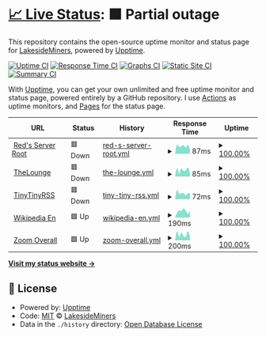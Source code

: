 # [📈 Live Status](https://LakesideMiners.github.io/statuspage): <!--live status--> **🟧 Partial outage**

This repository contains the open-source uptime monitor and status page for [LakesideMiners](https://LakesideMiners.github.io/statuspage), powered by [Upptime](https://github.com/upptime/upptime).

[![Uptime CI](https://github.com/LakesideMiners/statuspage/workflows/Uptime%20CI/badge.svg)](https://github.com/LakesideMiners/statuspage/actions?query=workflow%3A%22Uptime+CI%22)
[![Response Time CI](https://github.com/LakesideMiners/statuspage/workflows/Response%20Time%20CI/badge.svg)](https://github.com/LakesideMiners/statuspage/actions?query=workflow%3A%22Response+Time+CI%22)
[![Graphs CI](https://github.com/LakesideMiners/statuspage/workflows/Graphs%20CI/badge.svg)](https://github.com/LakesideMiners/statuspage/actions?query=workflow%3A%22Graphs+CI%22)
[![Static Site CI](https://github.com/LakesideMiners/statuspage/workflows/Static%20Site%20CI/badge.svg)](https://github.com/LakesideMiners/statuspage/actions?query=workflow%3A%22Static+Site+CI%22)
[![Summary CI](https://github.com/LakesideMiners/statuspage/workflows/Summary%20CI/badge.svg)](https://github.com/LakesideMiners/statuspage/actions?query=workflow%3A%22Summary+CI%22)

With [Upptime](https://upptime.js.org), you can get your own unlimited and free uptime monitor and status page, powered entirely by a GitHub repository. I use [Actions](https://github.com/LakesideMiners/statuspage/actions) as uptime monitors, and [Pages](https://LakesideMiners.github.io/statuspage) for the status page.

<!--start: status pages-->
<!-- This summary is generated by Upptime (https://github.com/upptime/upptime) -->
<!-- Do not edit this manually, your changes will be overwritten -->
<!-- prettier-ignore -->
| URL | Status | History | Response Time | Uptime |
| --- | ------ | ------- | ------------- | ------ |
| <img alt="" src="https://icons.duckduckgo.com/ip3/redsserver.com.ico" height="13"> [Red's Server Root](https://redsserver.com) | 🟥 Down | [red-s-server-root.yml](https://github.com/LakesideMiners/statuspage/commits/HEAD/history/red-s-server-root.yml) | <details><summary><img alt="Response time graph" src="./graphs/red-s-server-root/response-time-week.png" height="20"> 87ms</summary><br><a href="https://lakesideminers.github.io/statuspage/history/red-s-server-root"><img alt="Response time 163" src="https://img.shields.io/endpoint?url=https%3A%2F%2Fraw.githubusercontent.com%2FLakesideMiners%2Fstatuspage%2FHEAD%2Fapi%2Fred-s-server-root%2Fresponse-time.json"></a><br><a href="https://lakesideminers.github.io/statuspage/history/red-s-server-root"><img alt="24-hour response time 51" src="https://img.shields.io/endpoint?url=https%3A%2F%2Fraw.githubusercontent.com%2FLakesideMiners%2Fstatuspage%2FHEAD%2Fapi%2Fred-s-server-root%2Fresponse-time-day.json"></a><br><a href="https://lakesideminers.github.io/statuspage/history/red-s-server-root"><img alt="7-day response time 87" src="https://img.shields.io/endpoint?url=https%3A%2F%2Fraw.githubusercontent.com%2FLakesideMiners%2Fstatuspage%2FHEAD%2Fapi%2Fred-s-server-root%2Fresponse-time-week.json"></a><br><a href="https://lakesideminers.github.io/statuspage/history/red-s-server-root"><img alt="30-day response time 89" src="https://img.shields.io/endpoint?url=https%3A%2F%2Fraw.githubusercontent.com%2FLakesideMiners%2Fstatuspage%2FHEAD%2Fapi%2Fred-s-server-root%2Fresponse-time-month.json"></a><br><a href="https://lakesideminers.github.io/statuspage/history/red-s-server-root"><img alt="1-year response time 105" src="https://img.shields.io/endpoint?url=https%3A%2F%2Fraw.githubusercontent.com%2FLakesideMiners%2Fstatuspage%2FHEAD%2Fapi%2Fred-s-server-root%2Fresponse-time-year.json"></a></details> | <details><summary><a href="https://lakesideminers.github.io/statuspage/history/red-s-server-root">100.00%</a></summary><a href="https://lakesideminers.github.io/statuspage/history/red-s-server-root"><img alt="All-time uptime 86.17%" src="https://img.shields.io/endpoint?url=https%3A%2F%2Fraw.githubusercontent.com%2FLakesideMiners%2Fstatuspage%2FHEAD%2Fapi%2Fred-s-server-root%2Fuptime.json"></a><br><a href="https://lakesideminers.github.io/statuspage/history/red-s-server-root"><img alt="24-hour uptime 100.00%" src="https://img.shields.io/endpoint?url=https%3A%2F%2Fraw.githubusercontent.com%2FLakesideMiners%2Fstatuspage%2FHEAD%2Fapi%2Fred-s-server-root%2Fuptime-day.json"></a><br><a href="https://lakesideminers.github.io/statuspage/history/red-s-server-root"><img alt="7-day uptime 100.00%" src="https://img.shields.io/endpoint?url=https%3A%2F%2Fraw.githubusercontent.com%2FLakesideMiners%2Fstatuspage%2FHEAD%2Fapi%2Fred-s-server-root%2Fuptime-week.json"></a><br><a href="https://lakesideminers.github.io/statuspage/history/red-s-server-root"><img alt="30-day uptime 100.00%" src="https://img.shields.io/endpoint?url=https%3A%2F%2Fraw.githubusercontent.com%2FLakesideMiners%2Fstatuspage%2FHEAD%2Fapi%2Fred-s-server-root%2Fuptime-month.json"></a><br><a href="https://lakesideminers.github.io/statuspage/history/red-s-server-root"><img alt="1-year uptime 100.00%" src="https://img.shields.io/endpoint?url=https%3A%2F%2Fraw.githubusercontent.com%2FLakesideMiners%2Fstatuspage%2FHEAD%2Fapi%2Fred-s-server-root%2Fuptime-year.json"></a></details>
| <img alt="" src="https://thelounge.chat/favicon.ico" height="13"> [TheLounge](https://talk.redsserver.com) | 🟥 Down | [the-lounge.yml](https://github.com/LakesideMiners/statuspage/commits/HEAD/history/the-lounge.yml) | <details><summary><img alt="Response time graph" src="./graphs/the-lounge/response-time-week.png" height="20"> 85ms</summary><br><a href="https://lakesideminers.github.io/statuspage/history/the-lounge"><img alt="Response time 143" src="https://img.shields.io/endpoint?url=https%3A%2F%2Fraw.githubusercontent.com%2FLakesideMiners%2Fstatuspage%2FHEAD%2Fapi%2Fthe-lounge%2Fresponse-time.json"></a><br><a href="https://lakesideminers.github.io/statuspage/history/the-lounge"><img alt="24-hour response time 41" src="https://img.shields.io/endpoint?url=https%3A%2F%2Fraw.githubusercontent.com%2FLakesideMiners%2Fstatuspage%2FHEAD%2Fapi%2Fthe-lounge%2Fresponse-time-day.json"></a><br><a href="https://lakesideminers.github.io/statuspage/history/the-lounge"><img alt="7-day response time 85" src="https://img.shields.io/endpoint?url=https%3A%2F%2Fraw.githubusercontent.com%2FLakesideMiners%2Fstatuspage%2FHEAD%2Fapi%2Fthe-lounge%2Fresponse-time-week.json"></a><br><a href="https://lakesideminers.github.io/statuspage/history/the-lounge"><img alt="30-day response time 83" src="https://img.shields.io/endpoint?url=https%3A%2F%2Fraw.githubusercontent.com%2FLakesideMiners%2Fstatuspage%2FHEAD%2Fapi%2Fthe-lounge%2Fresponse-time-month.json"></a><br><a href="https://lakesideminers.github.io/statuspage/history/the-lounge"><img alt="1-year response time 100" src="https://img.shields.io/endpoint?url=https%3A%2F%2Fraw.githubusercontent.com%2FLakesideMiners%2Fstatuspage%2FHEAD%2Fapi%2Fthe-lounge%2Fresponse-time-year.json"></a></details> | <details><summary><a href="https://lakesideminers.github.io/statuspage/history/the-lounge">100.00%</a></summary><a href="https://lakesideminers.github.io/statuspage/history/the-lounge"><img alt="All-time uptime 93.32%" src="https://img.shields.io/endpoint?url=https%3A%2F%2Fraw.githubusercontent.com%2FLakesideMiners%2Fstatuspage%2FHEAD%2Fapi%2Fthe-lounge%2Fuptime.json"></a><br><a href="https://lakesideminers.github.io/statuspage/history/the-lounge"><img alt="24-hour uptime 100.00%" src="https://img.shields.io/endpoint?url=https%3A%2F%2Fraw.githubusercontent.com%2FLakesideMiners%2Fstatuspage%2FHEAD%2Fapi%2Fthe-lounge%2Fuptime-day.json"></a><br><a href="https://lakesideminers.github.io/statuspage/history/the-lounge"><img alt="7-day uptime 100.00%" src="https://img.shields.io/endpoint?url=https%3A%2F%2Fraw.githubusercontent.com%2FLakesideMiners%2Fstatuspage%2FHEAD%2Fapi%2Fthe-lounge%2Fuptime-week.json"></a><br><a href="https://lakesideminers.github.io/statuspage/history/the-lounge"><img alt="30-day uptime 100.00%" src="https://img.shields.io/endpoint?url=https%3A%2F%2Fraw.githubusercontent.com%2FLakesideMiners%2Fstatuspage%2FHEAD%2Fapi%2Fthe-lounge%2Fuptime-month.json"></a><br><a href="https://lakesideminers.github.io/statuspage/history/the-lounge"><img alt="1-year uptime 100.00%" src="https://img.shields.io/endpoint?url=https%3A%2F%2Fraw.githubusercontent.com%2FLakesideMiners%2Fstatuspage%2FHEAD%2Fapi%2Fthe-lounge%2Fuptime-year.json"></a></details>
| <img alt="" src="https://tt-rss.org/images/icon_classic_72.png" height="13"> [TinyTinyRSS](https://rss.redsserver.com) | 🟥 Down | [tiny-tiny-rss.yml](https://github.com/LakesideMiners/statuspage/commits/HEAD/history/tiny-tiny-rss.yml) | <details><summary><img alt="Response time graph" src="./graphs/tiny-tiny-rss/response-time-week.png" height="20"> 72ms</summary><br><a href="https://lakesideminers.github.io/statuspage/history/tiny-tiny-rss"><img alt="Response time 155" src="https://img.shields.io/endpoint?url=https%3A%2F%2Fraw.githubusercontent.com%2FLakesideMiners%2Fstatuspage%2FHEAD%2Fapi%2Ftiny-tiny-rss%2Fresponse-time.json"></a><br><a href="https://lakesideminers.github.io/statuspage/history/tiny-tiny-rss"><img alt="24-hour response time 68" src="https://img.shields.io/endpoint?url=https%3A%2F%2Fraw.githubusercontent.com%2FLakesideMiners%2Fstatuspage%2FHEAD%2Fapi%2Ftiny-tiny-rss%2Fresponse-time-day.json"></a><br><a href="https://lakesideminers.github.io/statuspage/history/tiny-tiny-rss"><img alt="7-day response time 72" src="https://img.shields.io/endpoint?url=https%3A%2F%2Fraw.githubusercontent.com%2FLakesideMiners%2Fstatuspage%2FHEAD%2Fapi%2Ftiny-tiny-rss%2Fresponse-time-week.json"></a><br><a href="https://lakesideminers.github.io/statuspage/history/tiny-tiny-rss"><img alt="30-day response time 79" src="https://img.shields.io/endpoint?url=https%3A%2F%2Fraw.githubusercontent.com%2FLakesideMiners%2Fstatuspage%2FHEAD%2Fapi%2Ftiny-tiny-rss%2Fresponse-time-month.json"></a><br><a href="https://lakesideminers.github.io/statuspage/history/tiny-tiny-rss"><img alt="1-year response time 99" src="https://img.shields.io/endpoint?url=https%3A%2F%2Fraw.githubusercontent.com%2FLakesideMiners%2Fstatuspage%2FHEAD%2Fapi%2Ftiny-tiny-rss%2Fresponse-time-year.json"></a></details> | <details><summary><a href="https://lakesideminers.github.io/statuspage/history/tiny-tiny-rss">100.00%</a></summary><a href="https://lakesideminers.github.io/statuspage/history/tiny-tiny-rss"><img alt="All-time uptime 87.95%" src="https://img.shields.io/endpoint?url=https%3A%2F%2Fraw.githubusercontent.com%2FLakesideMiners%2Fstatuspage%2FHEAD%2Fapi%2Ftiny-tiny-rss%2Fuptime.json"></a><br><a href="https://lakesideminers.github.io/statuspage/history/tiny-tiny-rss"><img alt="24-hour uptime 100.00%" src="https://img.shields.io/endpoint?url=https%3A%2F%2Fraw.githubusercontent.com%2FLakesideMiners%2Fstatuspage%2FHEAD%2Fapi%2Ftiny-tiny-rss%2Fuptime-day.json"></a><br><a href="https://lakesideminers.github.io/statuspage/history/tiny-tiny-rss"><img alt="7-day uptime 100.00%" src="https://img.shields.io/endpoint?url=https%3A%2F%2Fraw.githubusercontent.com%2FLakesideMiners%2Fstatuspage%2FHEAD%2Fapi%2Ftiny-tiny-rss%2Fuptime-week.json"></a><br><a href="https://lakesideminers.github.io/statuspage/history/tiny-tiny-rss"><img alt="30-day uptime 100.00%" src="https://img.shields.io/endpoint?url=https%3A%2F%2Fraw.githubusercontent.com%2FLakesideMiners%2Fstatuspage%2FHEAD%2Fapi%2Ftiny-tiny-rss%2Fuptime-month.json"></a><br><a href="https://lakesideminers.github.io/statuspage/history/tiny-tiny-rss"><img alt="1-year uptime 100.00%" src="https://img.shields.io/endpoint?url=https%3A%2F%2Fraw.githubusercontent.com%2FLakesideMiners%2Fstatuspage%2FHEAD%2Fapi%2Ftiny-tiny-rss%2Fuptime-year.json"></a></details>
| <img alt="" src="https://en.m.wikipedia.org/static/favicon/wikipedia.ico" height="13"> [Wikipedia En](https://en.wikipedia.org) | 🟩 Up | [wikipedia-en.yml](https://github.com/LakesideMiners/statuspage/commits/HEAD/history/wikipedia-en.yml) | <details><summary><img alt="Response time graph" src="./graphs/wikipedia-en/response-time-week.png" height="20"> 190ms</summary><br><a href="https://lakesideminers.github.io/statuspage/history/wikipedia-en"><img alt="Response time 208" src="https://img.shields.io/endpoint?url=https%3A%2F%2Fraw.githubusercontent.com%2FLakesideMiners%2Fstatuspage%2FHEAD%2Fapi%2Fwikipedia-en%2Fresponse-time.json"></a><br><a href="https://lakesideminers.github.io/statuspage/history/wikipedia-en"><img alt="24-hour response time 192" src="https://img.shields.io/endpoint?url=https%3A%2F%2Fraw.githubusercontent.com%2FLakesideMiners%2Fstatuspage%2FHEAD%2Fapi%2Fwikipedia-en%2Fresponse-time-day.json"></a><br><a href="https://lakesideminers.github.io/statuspage/history/wikipedia-en"><img alt="7-day response time 190" src="https://img.shields.io/endpoint?url=https%3A%2F%2Fraw.githubusercontent.com%2FLakesideMiners%2Fstatuspage%2FHEAD%2Fapi%2Fwikipedia-en%2Fresponse-time-week.json"></a><br><a href="https://lakesideminers.github.io/statuspage/history/wikipedia-en"><img alt="30-day response time 186" src="https://img.shields.io/endpoint?url=https%3A%2F%2Fraw.githubusercontent.com%2FLakesideMiners%2Fstatuspage%2FHEAD%2Fapi%2Fwikipedia-en%2Fresponse-time-month.json"></a><br><a href="https://lakesideminers.github.io/statuspage/history/wikipedia-en"><img alt="1-year response time 195" src="https://img.shields.io/endpoint?url=https%3A%2F%2Fraw.githubusercontent.com%2FLakesideMiners%2Fstatuspage%2FHEAD%2Fapi%2Fwikipedia-en%2Fresponse-time-year.json"></a></details> | <details><summary><a href="https://lakesideminers.github.io/statuspage/history/wikipedia-en">100.00%</a></summary><a href="https://lakesideminers.github.io/statuspage/history/wikipedia-en"><img alt="All-time uptime 100.00%" src="https://img.shields.io/endpoint?url=https%3A%2F%2Fraw.githubusercontent.com%2FLakesideMiners%2Fstatuspage%2FHEAD%2Fapi%2Fwikipedia-en%2Fuptime.json"></a><br><a href="https://lakesideminers.github.io/statuspage/history/wikipedia-en"><img alt="24-hour uptime 100.00%" src="https://img.shields.io/endpoint?url=https%3A%2F%2Fraw.githubusercontent.com%2FLakesideMiners%2Fstatuspage%2FHEAD%2Fapi%2Fwikipedia-en%2Fuptime-day.json"></a><br><a href="https://lakesideminers.github.io/statuspage/history/wikipedia-en"><img alt="7-day uptime 100.00%" src="https://img.shields.io/endpoint?url=https%3A%2F%2Fraw.githubusercontent.com%2FLakesideMiners%2Fstatuspage%2FHEAD%2Fapi%2Fwikipedia-en%2Fuptime-week.json"></a><br><a href="https://lakesideminers.github.io/statuspage/history/wikipedia-en"><img alt="30-day uptime 100.00%" src="https://img.shields.io/endpoint?url=https%3A%2F%2Fraw.githubusercontent.com%2FLakesideMiners%2Fstatuspage%2FHEAD%2Fapi%2Fwikipedia-en%2Fuptime-month.json"></a><br><a href="https://lakesideminers.github.io/statuspage/history/wikipedia-en"><img alt="1-year uptime 100.00%" src="https://img.shields.io/endpoint?url=https%3A%2F%2Fraw.githubusercontent.com%2FLakesideMiners%2Fstatuspage%2FHEAD%2Fapi%2Fwikipedia-en%2Fuptime-year.json"></a></details>
| <img alt="" src="https://st1.zoom.us/zoom.ico" height="13"> [Zoom Overall](https://status.zoom.us/api/v2/status.json) | 🟩 Up | [zoom-overall.yml](https://github.com/LakesideMiners/statuspage/commits/HEAD/history/zoom-overall.yml) | <details><summary><img alt="Response time graph" src="./graphs/zoom-overall/response-time-week.png" height="20"> 200ms</summary><br><a href="https://lakesideminers.github.io/statuspage/history/zoom-overall"><img alt="Response time 275" src="https://img.shields.io/endpoint?url=https%3A%2F%2Fraw.githubusercontent.com%2FLakesideMiners%2Fstatuspage%2FHEAD%2Fapi%2Fzoom-overall%2Fresponse-time.json"></a><br><a href="https://lakesideminers.github.io/statuspage/history/zoom-overall"><img alt="24-hour response time 142" src="https://img.shields.io/endpoint?url=https%3A%2F%2Fraw.githubusercontent.com%2FLakesideMiners%2Fstatuspage%2FHEAD%2Fapi%2Fzoom-overall%2Fresponse-time-day.json"></a><br><a href="https://lakesideminers.github.io/statuspage/history/zoom-overall"><img alt="7-day response time 200" src="https://img.shields.io/endpoint?url=https%3A%2F%2Fraw.githubusercontent.com%2FLakesideMiners%2Fstatuspage%2FHEAD%2Fapi%2Fzoom-overall%2Fresponse-time-week.json"></a><br><a href="https://lakesideminers.github.io/statuspage/history/zoom-overall"><img alt="30-day response time 214" src="https://img.shields.io/endpoint?url=https%3A%2F%2Fraw.githubusercontent.com%2FLakesideMiners%2Fstatuspage%2FHEAD%2Fapi%2Fzoom-overall%2Fresponse-time-month.json"></a><br><a href="https://lakesideminers.github.io/statuspage/history/zoom-overall"><img alt="1-year response time 246" src="https://img.shields.io/endpoint?url=https%3A%2F%2Fraw.githubusercontent.com%2FLakesideMiners%2Fstatuspage%2FHEAD%2Fapi%2Fzoom-overall%2Fresponse-time-year.json"></a></details> | <details><summary><a href="https://lakesideminers.github.io/statuspage/history/zoom-overall">100.00%</a></summary><a href="https://lakesideminers.github.io/statuspage/history/zoom-overall"><img alt="All-time uptime 99.98%" src="https://img.shields.io/endpoint?url=https%3A%2F%2Fraw.githubusercontent.com%2FLakesideMiners%2Fstatuspage%2FHEAD%2Fapi%2Fzoom-overall%2Fuptime.json"></a><br><a href="https://lakesideminers.github.io/statuspage/history/zoom-overall"><img alt="24-hour uptime 100.00%" src="https://img.shields.io/endpoint?url=https%3A%2F%2Fraw.githubusercontent.com%2FLakesideMiners%2Fstatuspage%2FHEAD%2Fapi%2Fzoom-overall%2Fuptime-day.json"></a><br><a href="https://lakesideminers.github.io/statuspage/history/zoom-overall"><img alt="7-day uptime 100.00%" src="https://img.shields.io/endpoint?url=https%3A%2F%2Fraw.githubusercontent.com%2FLakesideMiners%2Fstatuspage%2FHEAD%2Fapi%2Fzoom-overall%2Fuptime-week.json"></a><br><a href="https://lakesideminers.github.io/statuspage/history/zoom-overall"><img alt="30-day uptime 100.00%" src="https://img.shields.io/endpoint?url=https%3A%2F%2Fraw.githubusercontent.com%2FLakesideMiners%2Fstatuspage%2FHEAD%2Fapi%2Fzoom-overall%2Fuptime-month.json"></a><br><a href="https://lakesideminers.github.io/statuspage/history/zoom-overall"><img alt="1-year uptime 99.97%" src="https://img.shields.io/endpoint?url=https%3A%2F%2Fraw.githubusercontent.com%2FLakesideMiners%2Fstatuspage%2FHEAD%2Fapi%2Fzoom-overall%2Fuptime-year.json"></a></details>

<!--end: status pages-->

[**Visit my status website →**](https://LakesideMiners.github.io/statuspage)

## 📄 License

- Powered by: [Upptime](https://github.com/upptime/upptime)
- Code: [MIT](./LICENSE) © [LakesideMiners](https://LakesideMiners.github.io/statuspage)
- Data in the `./history` directory: [Open Database License](https://opendatacommons.org/licenses/odbl/1-0/)
